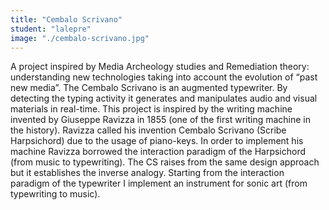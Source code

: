 ```yaml
---
title: "Cembalo Scrivano"
student: "lalepre"
image: "./cembalo-scrivano.jpg"
---
```

A project inspired by Media Archeology studies and Remediation theory: understanding new technologies taking into account the evolution of “past new media”.
The Cembalo Scrivano is an augmented typewriter. By detecting the typing activity it generates and manipulates audio and visual materials in real-time.
This project is inspired by the writing machine invented by Giuseppe Ravizza in 1855 (one of the first writing machine in the history).
Ravizza called his invention Cembalo Scrivano (Scribe Harpsichord) due to the usage of piano-keys. In order to implement his machine Ravizza borrowed the interaction paradigm of the Harpsichord (from music to typewriting).
The CS raises from the same design approach but it establishes the inverse analogy. Starting from the interaction paradigm of the typewriter I implement an instrument for sonic art (from typewriting to music).